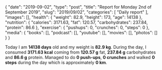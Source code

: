 {
    "date": "2019-09-02",
    "type": "post",
    "title": "Report for Monday 2nd of September 2019",
    "slug": "2019\/09\/02",
    "categories": [
        "Daily report"
    ],
    "images": [],
    "health": {
        "weight": 82.9,
        "height": 173,
        "age": 14138
    },
    "nutrition": {
        "calories": 3171.63,
        "fat": 120.57,
        "carbohydrates": 237.84,
        "protein": 86.6
    },
    "exercise": {
        "pushups": 0,
        "crunches": 0,
        "steps": 0
    },
    "media": {
        "books": [],
        "podcast": [],
        "youtube": [],
        "movies": [],
        "photos": []
    }
}

Today I am <strong>14138 days</strong> old and my weight is <strong>82.9 kg</strong>. During the day, I consumed <strong>3171.63 kcal</strong> coming from <strong>120.57 g</strong> fat, <strong>237.84 g</strong> carbohydrates and <strong>86.6 g</strong> protein. Managed to do <strong>0 push-ups</strong>, <strong>0 crunches</strong> and walked <strong>0 steps</strong> during the day which is approximately <strong>0 km</strong>.